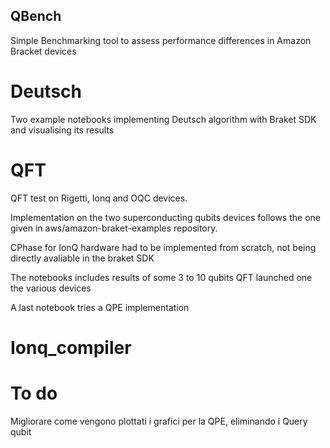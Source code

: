 ## QBench
Simple Benchmarking tool to assess performance differences in Amazon Bracket devices



# Deutsch

Two example notebooks  implementing Deutsch algorithm with Braket SDK and visualising its results

# QFT

QFT test on Rigetti, Ionq and OQC devices.

Implementation on the two superconducting qubits devices follows the one given in  aws/amazon-braket-examples  repository.

CPhase for IonQ hardware had to be implemented from scratch, not being directly avaliable in the braket SDK

The notebooks includes results of some 3 to 10 qubits QFT launched one the various devices

A last notebook tries a QPE implementation

# Ionq_compiler

# To do
Migliorare come vengono plottati i grafici per la QPE, eliminando i Query qubit